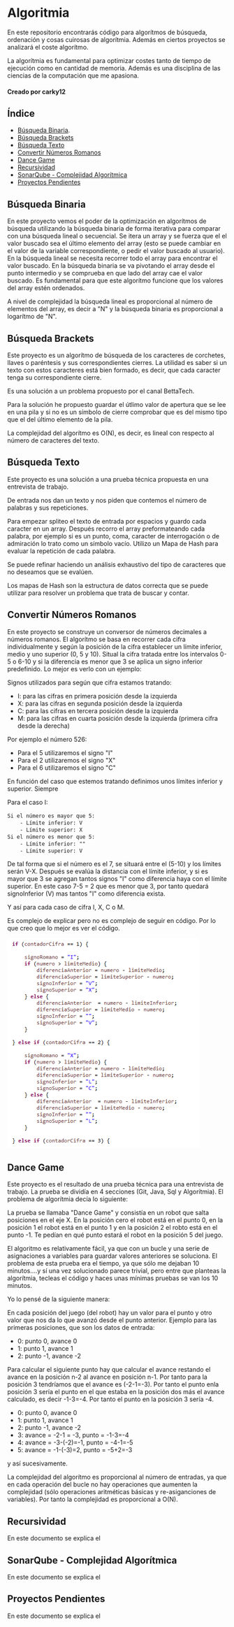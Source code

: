 # Algoritmia

En este repositorio encontrarás código para algorítmos de búsqueda, ordenación y cosas cuirosas de algorítmia.
Además en ciertos proyectos se analizará el coste algorítmo.

La algorítmia es fundamental para optimizar costes tanto de tiempo de ejecución como en cantidad de memoria. Además es una disciplina
de las ciencias de la computación que me apasiona.

#### Creado por carky12

## Índice

- [Búsqueda Binaria](#búsqueda-binaria).
- [Búsqueda Brackets](#búsqueda-brackets)
- [Búsqueda Texto](#búsqueda-texto)
- [Convertir Números Romanos](#convertir-números-romanos)
- [Dance Game](#dance-game)
- [Recursividad](#recursividad)
- [SonarQube - Complejidad Algorítmica](#sonarqube-complejidad-algorítmica)
- [Proyectos Pendientes](#proyectos-pendientes)

## Búsqueda Binaria

En este proyecto vemos el poder de la optimización en algorítmos de búsqueda utilizando la búsqueda binaria de forma iterativa
para comparar con una búsqueda lineal o secuencial. 
Se itera un array y se fuerza que el el valor buscado sea el último elemento del array (esto se puede cambiar en el valor de la variable
correspondiente, o pedir el valor buscado al usuario).
En la búsqueda lineal se necesita recorrer todo el array para encontrar el valor buscado. En la búsqueda binaria se va pivotando el array
desde el punto intermedio y se comprueba en que lado del array cae el valor buscado. Es fundamental para que este algorítmo funcione
que los valores del array estén ordenados.

A nivel de complejidad la búsqueda lineal es proporcional al número de elementos del array, es decir a "N" y la búsqueda binaria es proporcional a
logarítmo de "N".

## Búsqueda Brackets

Este proyecto es un algorítmo de búsqueda de los caracteres de corchetes, llaves o paréntesis y sus correspondientes cierres. La utilidad es saber
si un texto con estos caracteres está bien formado, es decir, que cada caracter tenga su correspondiente cierre.

Es una solución a un problema propuesto por el canal BettaTech.

Para la solución he propuesto guardar el útlimo valor de apertura que se lee en una pila y si no es un símbolo de cierre comprobar que es del mismo tipo
que el del último elemento de la pila.

La complejidad del algorítmo es O(N), es decir, es lineal con respecto al número de caracteres del texto.

## Búsqueda Texto

Este proyecto es una solución a una prueba técnica propuesta en una entrevista de trabajo. 

De entrada nos dan un texto y nos piden que contemos el número de palabras y sus repeticiones. 

Para empezar spliteo el texto de entrada por espacios y guardo cada caracter en un array. Después recorro el array preformateando cada palabra, 
por ejemplo si es un punto, coma, caracter de interrogación o de admiración lo trato como un símbolo vacío. Utilizo un Mapa de Hash para evaluar
la repetición de cada palabra.

Se puede refinar haciendo un análisis exhaustivo del tipo de caracteres que no deseamos que se evalúen.

Los mapas de Hash son la estructura de datos correcta que se puede utilizar para resolver un problema que trata de buscar y contar.

## Convertir Números Romanos

En este proyecto se construye un conversor de números decimales a números romanos. El algorítmo se basa en recorrer cada cifra individualmente y según
la posición de la cifra establecer un límite inferior, medio y uno superior (0, 5 y 10). Situal la cifra tratada entre los intervalos 0-5 o 6-10 y 
si la diferencia es menor que 3 se aplica un signo inferior predefinido. Lo mejor es verlo con un ejemplo:

Signos utilizados para según que cifra estamos tratando:
- I: para las cifras en primera posición desde la izquierda
- X: para las cifras en segunda posición desde la izquierda
- C: para las cifras en tercera posición desde la izquierda
- M: para las cifras en cuarta posición desde la izquierda (primera cifra desde la derecha)

Por ejemplo el número 526:
- Para el 5 utilizaremos el signo "I"
- Para el 2 utilizaremos el signo "X"
- Para el 6 utilizaremos el signo "C"

En función del caso que estemos tratando definimos unos límites inferior y superior. Siempre 

Para el caso I:
	
	Si el número es mayor que 5:
		- Límite inferior: V
		- Límite superior: X
	Si el número es menor que 5:
		- Límite inferior: ""
		- Límite superior: V

De tal forma que si el número es el 7, se situará entre el (5-10) y los límites serán V-X. Después se evalúa la distancia con el límite inferior, y si es mayor que 3
se agregan tantos signos "I" como diferencia haya con el límite superior. En este caso 7-5 = 2 que es menor que 3, por tanto quedará signoInferior (V) mas tantos "I" como 
diferencia exista.

Y así para cada caso de cifra I, X, C o M.

Es complejo de explicar pero no es complejo de seguir en código. Por lo que creo que lo mejor es ver el código.

![Algoritmia](https://github.com/carky12/Algoritmia/blob/master/Imagenes/codigoConversorRomanos.png) 

## Dance Game

Este proyecto es el resultado de una prueba técnica para una entrevista de trabajo. La prueba se dividía en 4 secciones (Git, Java, Sql y Algorítmia). El problema de algorítmia
decía lo siguiente:

La prueba se llamaba "Dance Game" y consistía en un robot que salta posiciones en el eje X. En la posición cero el robot está en el punto 0, en la posición 1 el robot está en el
punto 1 y en la posición 2 el robto está en el punto -1. Te pedían en qué punto estará el robot en la posición 5 del juego.

El algoritmo es relativamente fácil, ya que con un bucle y una serie de asignaciones a variables para guardar valores anteriores se soluciona. El problema de esta prueba
era el tiempo, ya que sólo me dejaban 10 minutos....y sí una vez solucionado parece trivial, pero entre que planteas la algorítmia, tecleas el código y haces unas mínimas
pruebas se van los 10 minutos.

Yo lo pensé de la siguiente manera:

En cada posición del juego (del robot) hay un valor para el punto y otro valor que nos da lo que avanzó desde el punto anterior. Ejemplo para las primeras posiciones, que son
los datos de entrada:

- 0: punto 0, avance 0
- 1: punto 1, avance 1
- 2: punto -1, avance -2

Para calcular el siguiente punto hay que calcular el avance restando el avance en la posición n-2 al avance en posición n-1. Por tanto para la posición 3 tendríamos 
que el avance es (-2-1=-3). Por tanto el punto enla posición 3 sería el punto en el que estaba en la posición dos más el avance calculado, es decir -1-3=-4. 
Por tanto el punto en la posición 3 sería -4. 

- 0: punto 0, avance 0
- 1: punto 1, avance 1
- 2: punto -1, avance -2
- 3: avance = -2-1 = -3, punto = -1-3=-4
- 4: avance = -3-(-2)=-1, punto = -4-1=-5
- 5: avance = -1-(-3)=2, punto = -5+2=-3

y así sucesivamente.

La complejidad del algorítmo es proporcional al número de entradas, ya que en cada operación del bucle no hay operaciones que aumenten
la complejidad (sólo operaciones aritméticas básicas y re-asiganciones de variables). Por tanto la complejidad es proporcional a O(N).

## Recursividad

En este documento se explica el 

## SonarQube - Complejidad Algorítmica

En este documento se explica el 

## Proyectos Pendientes

En este documento se explica el 

